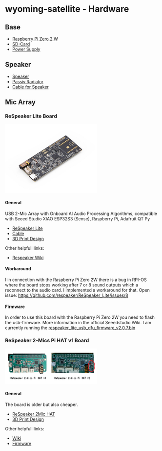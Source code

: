 # wyoming-satellite - Hardware

## Base

- [Raspberry Pi Zero 2 W](https://www.raspberrypi.com/products/raspberry-pi-zero-2-w/)
- [SD-Card](https://www.amazon.de/Samsung-microSD-Karte-SD-Adapter-Speicherkarte-MB-ME128SA/dp/B0CVBBPZ28/ref=sr_1_11?__mk_de_DE=%C3%85M%C3%85%C5%BD%C3%95%C3%91&crid=26Z2MAN8CG7C1&dib=eyJ2IjoiMSJ9._Kk8qR1UI_lIYFfD5SyvkcPoueNxeFLjWe8aplAqFBUWwbYxPYLuvsLca4U8eeA_-FT2_ImPU3V1lz-gF2zfW1y0NhTUe8nh2iMQBGAO9vnQXcFnzvdcPbGfBqVlNoUi6BlVh2u4n1X0KlTeju_8fCrZ1HCZc46M0OPpgj8b3w6yIsUwsOhlXQveEBW4q2fAEoSuu50MGNYSioj7cXFTedcZZcRvnI8RHgIwREpyRJI.QRdNNpvyMdRUfGgGu_jaElBaN5qNGkBHicDPTEPapAk&dib_tag=se&keywords=samsung%2Bsd%2Bcard%2B16gb&qid=1743299132&sprefix=samsung%2Bsd%2Bcard%2B16gb%2Caps%2C92&sr=8-11&th=1)
- [Power Supply](...)

## Speaker

- [Speaker](https://www.laskakit.cz/2-reproduktory-bose-10w-4-40mm--klon/)
- [Passiv Radiator](https://www.laskakit.cz/bose-pasivni-membrana-pro-soundlink-mini--klon/)
- [Cable for Speaker](https://de.aliexpress.com/item/1005005491577017.html?spm=a2g0o.order_list.order_list_main.364.4dac5c5fKkDzIc&gatewayAdapt=glo2deu)

## Mic Array

### ReSpeaker Lite Board

<img src="respeaker_lite.jpg" alt="ReSpeaker Lite Board" style="width: 300px; height: auto;">

#### General

USB 2-Mic Array with Onboard AI Audio Processing Algorithms,
compatible with Seeed Studio XIAO ESP32S3 (Sense), Raspberry Pi, Adafruit QT Py

- [ReSpeaker Lite](https://www.seeedstudio.com/ReSpeaker-Lite-p-5928.html?srsltid=AfmBOopODKrejEe7WIXSLV5fjLuhhK8PO-AXG3WnDI1N1pwBu-PTWQHf)
- [Cable](https://de.aliexpress.com/item/1005004792246478.html?spm=a2g0o.order_list.order_list_main.5.4dac5c5fKkDzIc&gatewayAdapt=glo2deu)
- [3D Print Design](...)

Other helpfull links:

- [Respeaker Wiki](https://wiki.seeedstudio.com/reSpeaker_usb_v3/)

#### Workaround

I in connection with the Raspberry Pi Zero 2W there is a bug in RPI-OS where the board stops working after 7 or 8 sound outputs which a reconnect to the audio card.
I implemented a workaround for that. Open issue: https://github.com/respeaker/ReSpeaker_Lite/issues/8

#### Firmware

In order to use this board with the Raspberry Pi Zero 2W you need to flash the usb-firmware. More information in the official Seeedstudio Wiki. I am currently running the [respeaker_lite_usb_dfu_firmware_v2.0.7.bin](https://github.com/respeaker/ReSpeaker_Lite/blob/master/xmos_firmwares/respeaker_lite_usb_dfu_firmware_v2.0.7.binhttps:/)

### ReSpeaker 2-Mics Pi HAT v1 Board

<img src="respeaker_2michats.webp" alt="ReSpeaker 2-Mics Pi HAT" style="width: 300px; height: auto;">

#### General

The board is older but also cheaper.

- [ReSpeaker 2Mic HAT](https://wiki.keyestudio.com/Ks0314_keyestudio_ReSpeaker_2-Mic_Pi_HAT_V1.0)
- [3D Print Design](...)

Other helpfull links:

- [Wiki](...)
- [Firmware]()
